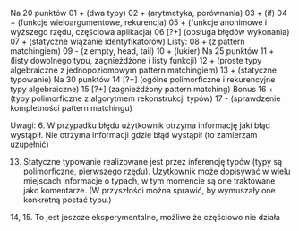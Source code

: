   Na 20 punktów
  01  + (dwa typy)
  02  + (arytmetyka, porównania)
  03  + (if)
  04  + (funkcje wieloargumentowe, rekurencja)
  05  + (funkcje anonimowe i wyższego rzędu, częściowa aplikacja)
  06  [?+] (obsługa błędów wykonania)
  07  + (statyczne wiązanie identyfikatorów)
  Listy:
  08  + (z pattern matchingiem)
  09  - (z empty, head, tail)
  10  + (lukier)
  Na 25 punktów
  11 + (listy dowolnego typu, zagnieżdżone i listy funkcji)
  12 + (proste typy algebraiczne z jednopoziomowym pattern matchingiem)
  13 + (statyczne typowanie)
  Na 30 punktów
  14 [?+] (ogólne polimorficzne i rekurencyjne typy algebraiczne)
  15 [?+] (zagnieżdżony pattern matching)
  Bonus
  16 + (typy polimorficzne z algorytmem rekonstrukcji typów)
  17 - (sprawdzenie kompletności pattern matchingu)


Uwagi:
6. W przypadku błędu użytkownik otrzyma informację jaki błąd wystąpił.
   Nie otrzyma informacji gdzie błąd wystąpił (to zamierzam uzupełnić)


13. Statyczne typowanie realizowane jest przez inferencję typów (typy są polimorficzne, pierwszego rzędu).
    Uzytkownik może dopisywać w wielu miejscach informacje o typach, w tym momencie są one traktowane jako komentarze.
    (W przyszłości można sprawić, by wymuszały one konkretną postać typu.)


14, 15. To jest jeszcze eksperymentalne, możliwe że częściowo nie działa



